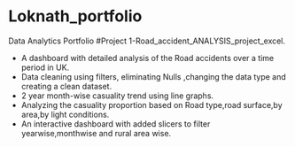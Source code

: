 # Loknath_portfolio
Data Analytics Portfolio
#Project 1-Road_accident_ANALYSIS_project_excel.
* A dashboard with  detailed analysis of the Road accidents over a time period in UK.
* Data cleaning using filters, eliminating Nulls ,changing the data type and creating a clean dataset.
* 2 year month-wise casuality trend using line graphs.
* Analyzing the casuality proportion based on Road type,road surface,by area,by light conditions.
* An interactive dashboard with added slicers to filter yearwise,monthwise and rural area wise.
